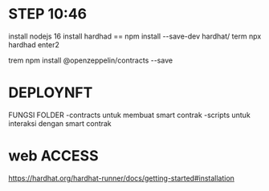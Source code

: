 # STEP 10:46

install nodejs 16
install hardhad == npm install --save-dev hardhat/
term npx hardhad
enter2

trem npm install @openzeppelin/contracts --save

# DEPLOYNFT

FUNGSI FOLDER
-contracts untuk membuat smart contrak
-scripts untuk interaksi dengan smart contrak

# web ACCESS

https://hardhat.org/hardhat-runner/docs/getting-started#installation
